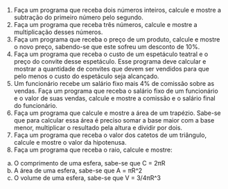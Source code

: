 <ol type="1">
<li>Faça um programa que receba dois números inteiros, calcule e mostre a subtração do primeiro número pelo segundo.</li>

<li>Faça um programa que receba três números, calcule e mostre a multiplicação desses números.</li>

<li>Faça um programa que receba o preço de um produto, calcule e mostre o novo preço, sabendo-se que este sofreu um desconto de 10%.</li>

<li>Faça um programa que receba o custo de um espetáculo teatral e o preço do convite desse espetáculo. Esse programa deve calcular e mostrar a quantidade de convites que devem ser vendidos para que pelo menos o custo do espetáculo seja alcançado.</li>

<li>Um funcionário recebe um salário fixo mais 4% de comissão sobre as vendas. Faça um programa que receba o salário fixo de um funcionário e o valor de suas vendas, calcule e mostre a comissão e o salário final do funcionário.</li>

<li>Faça um programa que calcule e mostre a área de um trapézio. Sabe-se que para calcular essa área é preciso somar a base maior com a base menor, multiplicar o resultado pela altura e dividir por dois.</li>

<li>Faça um programa que receba o valor dos catetos de um triângulo, calcule e mostre o valor da hipotenusa.</li>

<li>Faça um programa que receba o raio, calcule e mostre:</li></ol>
<ol type="a">
  <li>O comprimento de uma esfera, sabe-se que C = 2πR</li>
  <li>A área de uma esfera, sabe-se que A = πR^2</li>
  <li>O volume de uma esfera, sabe-se que V = 3/4πR^3</li>
</ol>
